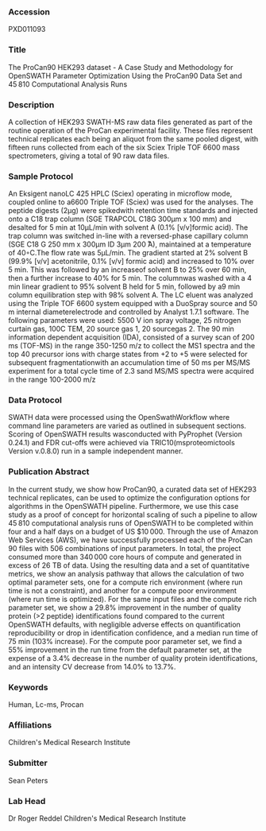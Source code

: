 ### Accession
PXD011093

### Title
The ProCan90 HEK293 dataset -  A Case Study and Methodology for OpenSWATH Parameter Optimization Using the ProCan90 Data Set and 45 810 Computational Analysis Runs

### Description
A collection of HEK293 SWATH-MS raw data files generated as part of the routine operation of the ProCan experimental facility. These files represent technical replicates each being an aliquot from the same pooled digest, with fifteen runs collected from each of the six Sciex Triple TOF 6600 mass spectrometers, giving a total of 90 raw data files.

### Sample Protocol
An Eksigent nanoLC 425 HPLC (Sciex) operating in microflow mode, coupled online to a6600 Triple TOF (Sciex) was used for the analyses. The peptide digests (2μg) were spikedwith retention time standards and injected onto a C18 trap column (SGE TRAPCOL C18G 300μm x 100 mm) and desalted for 5 min at 10μL/min with solvent A (0.1% [v/v]formic acid). The trap column was switched in-line with a reversed-phase capillary column (SGE C18 G 250 mm x 300μm ID 3μm 200 ̊A), maintained at a temperature of 40◦C.The flow rate was 5μL/min. The gradient started at 2% solvent B (99.9% [v/v] acetonitrile, 0.1% [v/v] formic acid) and increased to 10% over 5 min. This was followed by an increaseof solvent B to 25% over 60 min, then a further increase to 40% for 5 min. The columnwas washed with a 4 min linear gradient to 95% solvent B held for 5 min, followed by a9 min column equilibration step with 98% solvent A. The LC eluent was analyzed using the Triple TOF 6600 system equipped with a DuoSpray source and 50 m internal diameterelectrode and controlled by Analyst 1.7.1 software. The following parameters were used: 5500 V ion spray voltage, 25 nitrogen curtain gas, 100C TEM, 20 source gas 1, 20 sourcegas 2. The 90 min information dependent acquisition (IDA), consisted of a survey scan of 200 ms (TOF-MS) in the range 350-1250 m/z to collect the MS1 spectra and the top 40 precursor ions with charge states from +2 to +5 were selected for subsequent fragmentationwith an accumulation time of 50 ms per MS/MS experiment for a total cycle time of 2.3 sand MS/MS spectra were acquired in the range 100-2000 m/z

### Data Protocol
SWATH data were processed using the OpenSwathWorkflow where command line parameters are varied as outlined in subsequent sections. Scoring of OpenSWATH results wasconducted with PyProphet (Version 0.24.1) and FDR cut-offs were achieved via TRIC10(msproteomictools Version v.0.8.0) run in a sample independent manner.

### Publication Abstract
In the current study, we show how ProCan90, a curated data set of HEK293 technical replicates, can be used to optimize the configuration options for algorithms in the OpenSWATH pipeline. Furthermore, we use this case study as a proof of concept for horizontal scaling of such a pipeline to allow 45&#x202f;810 computational analysis runs of OpenSWATH to be completed within four and a half days on a budget of US $10&#x202f;000. Through the use of Amazon Web Services (AWS), we have successfully processed each of the ProCan 90 files with 506 combinations of input parameters. In total, the project consumed more than 340&#x202f;000 core hours of compute and generated in excess of 26 TB of data. Using the resulting data and a set of quantitative metrics, we show an analysis pathway that allows the calculation of two optimal parameter sets, one for a compute rich environment (where run time is not a constraint), and another for a compute poor environment (where run time is optimized). For the same input files and the compute rich parameter set, we show a 29.8% improvement in the number of quality protein (&gt;2 peptide) identifications found compared to the current OpenSWATH defaults, with negligible adverse effects on quantification reproducibility or drop in identification confidence, and a median run time of 75 min (103% increase). For the compute poor parameter set, we find a 55% improvement in the run time from the default parameter set, at the expense of a 3.4% decrease in the number of quality protein identifications, and an intensity CV decrease from 14.0% to 13.7%.

### Keywords
Human, Lc-ms, Procan

### Affiliations
Children's Medical Research Institute

### Submitter
Sean Peters

### Lab Head
Dr Roger Reddel
Children's Medical Research Institute


